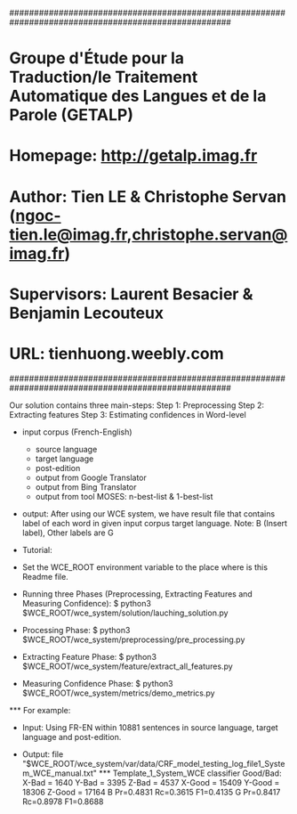 #####################################################################################################
# Groupe d'Étude pour la Traduction/le Traitement Automatique des Langues et de la Parole (GETALP)
# Homepage: http://getalp.imag.fr
#
# Author: Tien LE & Christophe Servan (ngoc-tien.le@imag.fr,christophe.servan@imag.fr)
# Supervisors: Laurent Besacier & Benjamin Lecouteux
# URL: tienhuong.weebly.com
#####################################################################################################

Our solution contains three main-steps:
Step 1: Preprocessing
Step 2: Extracting features
Step 3: Estimating confidences in Word-level

- input corpus (French-English)
    + source language
    + target language
    + post-edition
    + output from Google Translator
    + output from Bing Translator
    + output from tool MOSES: n-best-list & 1-best-list

- output: After using our WCE system, we have result file that contains label of each word in given input corpus target language. Note: B (Insert label), Other labels are G

- Tutorial:
+ Set the WCE_ROOT environment variable to the place where is this Readme file.

+ Running three Phases (Preprocessing, Extracting Features and Measuring Confidence):
$ python3  $WCE_ROOT/wce_system/solution/lauching_solution.py

+ Processing Phase:
$ python3 $WCE_ROOT/wce_system/preprocessing/pre_processing.py

+ Extracting Feature Phase:
$ python3 $WCE_ROOT/wce_system/feature/extract_all_features.py

+ Measuring Confidence Phase:
$ python3 $WCE_ROOT/wce_system/metrics/demo_metrics.py

*** For example:
- Input: Using FR-EN within 10881 sentences in source language, target language and post-edition.

- Output: file "$WCE_ROOT/wce_system/var/data/CRF_model_testing_log_file1_System_WCE_manual.txt"
*** Template_1_System_WCE classifier Good/Bad:
X-Bad = 1640 	 Y-Bad = 3395 	 Z-Bad = 4537
X-Good = 15409 	 Y-Good = 18306 	 Z-Good = 17164
B 	 Pr=0.4831 	 Rc=0.3615 	 F1=0.4135
G 	 Pr=0.8417 	 Rc=0.8978 	 F1=0.8688
